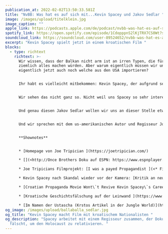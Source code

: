 ```yaml
---
publication_at: 2022-02-02T13:50:33.581Z
title: "NvBB: Was hat es auf sich mit...Kevin Spacey und Jakov Sedlar "
image: /images/upload/titelklein.jpg
image_caption: ""
apple_link: https://podcasts.apple.com/de/podcast/nvbb-was-hat-es-auf-sich-mit-kevin-spacey-und-jakov-sedlar/id1170436903?i=1000549770054
spotify_link: https://open.spotify.com/episode/1CdopppnS2lKjTRX7CS0Wt?si=3e1620fe0b344a64
soundcloud_link: https://soundcloud.com/user-89524652/nvbb-was-hat-es-auf-sich-mitkevin-spacey-und-jakov-sedlar
excerpt: "Kevin Spacey spielt jetzt in einem kroatischen Film "
blocks:
  - type: richtext
    richtext: >-
      Wir wissen, dass der Balkan nicht arm ist an irren Typen, die für Geld so
      ziemlich alles machen würden. Aber warum eigentlich müssen wir uns
      eigentlich jetzt auch noch welche aus den USA importieren?


      Ihr habt es vielleicht mitbekommen: Kevin Spacey, der aufgrund sexueller Übergriffe in Ungnade gefallene Hollywood-Star, war Anfang des Jahres in Kroatien unterwegs. Und zwar beruflich. Spacey soll in einem dubiosen Filmprojekt niemanden geringeres als den kroatischen Staatsgründer Franjo Tuđman spielen. Passt schon, könnte man sagen...einen besonders guten Ruf genießen beide nicht mehr. Also was soll's?


      Wir sehen das nicht ganz so. Nicht weil uns Spacey so sehr interessieren würde, sondern weil er mit einem Mann zusammenarbeitet, der sich in den letzten Jahrzehnten zurecht den Ruf eines Propagandisten erworben hat: Jakov Sedlar. Ein Regisseur, der in seinen Dokumentarfilmen die faschistischen Ustascha relativiert und Serben gerne dämonisiert.


      Und genau diesen Jakov Sedlar wollen wir uns an dieser Stelle etwas genauer ansehen. Denn Spacey ist nicht der einzige Prominente, der mit ihm zusammenarbeitet. Deshalb gucken wir uns an, wie Sedlar arbeitet, welche Botschaften er vermittelt und wer ihn hofiert.


      Und wir sprechen mit dem us-amerikanischen Autor und Regisseur Joe Tripician. Diesen verbindet eine ganz eigene Geschichte mit Sedlar. Denn Ende der 90er-Jahre sollte Tripician in Sedlars Auftrag die offizielle Biographie von Franjo Tuđman verfassen. Doch das lief dann alles anders als geplant. Ein skurill-witzige Geschichte, mit sehr ernstem Hintergrund.


      **Shownotes** 


      * [Homepage von Joe Tripician ](https://joetripician.com/) 

      * [](<http://Once Brothers Doku auf ESPN: https://www.espnplayer.com/video/once-brothers>)[](https://www.youtube.com/watch?v=xZUTCHscbZo)Das Buch: [Balkanized at Sunrise ](https://www.amazon.com/Balkanized-at-Sunrise-Joe-Tripician/dp/0557494516)

      * Joe Tripicians Filmprojekt: [I was a payed Propagandist ](<* Filmphttps://www.thefilmcollaborative.org/fiscalsponsorship/projects/iwasapaidpropagandistrojekt>)

      * Kevin Spacey nach Skandal wieder vor der Kamera: [Kritik an neuer Filmrolle](https://kurier.at/stars/kevin-spacey-nach-skandal-wieder-vor-der-kamera-kritik-an-neuer-filmrolle/401862353) (Kurier) 

      * [Croatian Propaganda Movie Wont\`t Revive Kevin Spacey\`s Career](https://balkaninsight.com/2022/01/17/croatian-propaganda-movie-wont-revive-kevin-spaceys-career/) (Balkan Insight) 

      * [Kroatische Geschichtsfälschung auf der Leinwand ](https://www.fr.de/kultur/tv-kino/kroatische-geschichtsfaelschung-leinwand-11044704.html)(Danijels Artikel in der Frankfurter Rundschau) 

      * [Im Namen der Ustascha (Krstos Artikel in der Jungle World)](https://jungle.world/artikel/2016/19/im-namen-der-ustascha)
og_image: /images/upload/ballaballa_sedlar.jpg
og_title: "Kevin Spacey macht Film mit kroatischem Nationalisten "
og_description: "Spacey arbeitet mit einem Regisseur zusammen, der Dokumente
  fälscht, um den Holocaust zu relativieren. "
---
```


